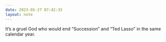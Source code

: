```yaml
---
date: 2023-05-27 07:42:33
layout: note
---
```

It’s a gruel God who would end “Succession” and “Ted Lasso” in the same calendar year. 
